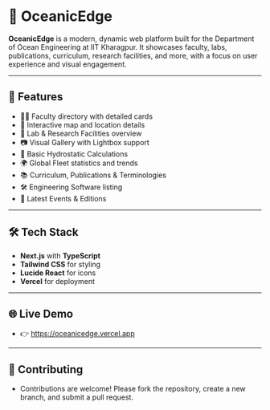 # 🌊 OceanicEdge

**OceanicEdge** is a modern, dynamic web platform built for the Department of Ocean Engineering at IIT Kharagpur. It showcases faculty, labs, publications, curriculum, research facilities, and more, with a focus on user experience and visual engagement.

---

## 🚀 Features

- 👨‍🏫 Faculty directory with detailed cards  
- 📍 Interactive map and location details  
- 🔬 Lab & Research Facilities overview  
- 📷 Visual Gallery with Lightbox support  
- 🧮 Basic Hydrostatic Calculations  
- 🌍 Global Fleet statistics and trends  
- 📚 Curriculum, Publications & Terminologies  
- 🛠️ Engineering Software listing  
- 📰 Latest Events & Editions  

---

## 🛠️ Tech Stack

- **Next.js** with **TypeScript**  
- **Tailwind CSS** for styling  
- **Lucide React** for icons  
- **Vercel** for deployment  
 
---

## 🌐 Live Demo

- 👉 https://oceanicedge.vercel.app

---

## 🤝 Contributing

- Contributions are welcome! Please fork the repository, create a new branch, and submit a pull request.
